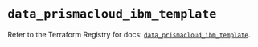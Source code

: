 # `data_prismacloud_ibm_template`

Refer to the Terraform Registry for docs: [`data_prismacloud_ibm_template`](https://registry.terraform.io/providers/paloaltonetworks/prismacloud/1.7.0/docs/data-sources/ibm_template).
